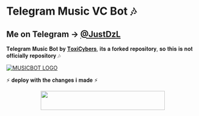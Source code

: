# Telegram Music VC Bot 🎶
## Me on Telegram -> [@JustDzL](https://t.me/JustDzL) 




𝐓𝐞𝐥𝐞𝐠𝐫𝐚𝐦 𝐌𝐮𝐬𝐢𝐜 𝐁𝐨𝐭 𝐛𝐲 [𝐓𝐨𝐱𝐢𝐂𝐲𝐛𝐞𝐫𝐬](https://t.me/XMentosSupport), 𝐢𝐭𝐬 𝐚 𝐟𝐨𝐫𝐤𝐞𝐝 𝐫𝐞𝐩𝐨𝐬𝐢𝐭𝐨𝐫𝐲, 𝐬𝐨 𝐭𝐡𝐢𝐬 𝐢𝐬 𝐧𝐨𝐭 𝐨𝐟𝐟𝐢𝐜𝐢𝐚𝐥𝐥𝐲 𝐫𝐞𝐩𝐨𝐬𝐢𝐭𝐨𝐫𝐲 🎶


[![MUSICBOT LOGO](https://telegra.ph/file/11100db05aaad2a2aef9b.jpg)](https://t.me/justDzL )

⚡ 𝐝𝐞𝐩𝐥𝐨𝐲 𝐰𝐢𝐭𝐡 𝐭𝐡𝐞 𝐜𝐡𝐚𝐧𝐠𝐞𝐬 𝐢 𝐦𝐚𝐝𝐞 ⚡


<p align="center"><a href="https://heroku.com/deploy?template=https://github.com/itsdzl/dzmusic">
  <img src="https://img.shields.io/badge/Deploy%20To%20Heroku-blue?style=for-the-badge&logo=heroku" width="325" height="50.100" /></a></p>


